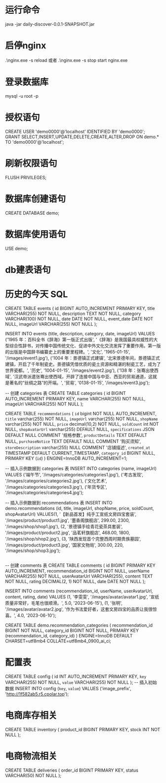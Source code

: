 # 运行命令
java -jar daily-discover-0.0.1-SNAPSHOT.jar

# 启停nginx
.\nginx.exe -s reload
或者
.\nginx.exe -s stop
start nginx.exe

#  登录数据库
mysql -u root -p

# 授权语句
CREATE USER 'demo0000'@'localhost' IDENTIFIED BY 'demo0000';
GRANT SELECT,INSERT,UPDATE,DELETE,CREATE,ALTER,DROP ON demo.* TO 'demo0000'@'localhost';

# 刷新权限语句
FLUSH PRIVILEGES;

# 数据库创建语句
CREATE DATABASE demo;

# 数据库使用语句
USE demo;

# db建表语句

# 历史的今天 SQL
CREATE TABLE events (
    id BIGINT AUTO_INCREMENT PRIMARY KEY,
    title VARCHAR(255) NOT NULL,
    description TEXT NOT NULL,
    category VARCHAR(100) NOT NULL,
    date DATE NOT NULL,
    event_date DATE NOT NULL,
    imageUrl VARCHAR(255) NOT NULL
);

INSERT INTO events (title, description, category, date, imageUrl) VALUES
('1965 年：百科全书《辞海》第一版正式出版', '《辞海》是我国最具权威性的大型综合性辞书，对传播中国传统文化、促进中外文化交流发挥了重要作用。第一版的出版是中国辞书编纂史上的重要里程碑。', '文化', '1965-01-15', '/images/event1.jpg'),
('1004 年：景德镇正式建镇', '北宋景德年间，景德镇正式建镇，开启了千年制瓷史。景德镇凭借优质的瓷土资源和精湛的制瓷工艺，成为了世界瓷都。', '历史', '1004-01-15', '/images/event2.jpg'),
('138 年：张骞出使西域', '汉武帝派遣张骞出使西域，开辟了连接中国与中亚、西亚的贸易通道，这就是著名的“丝绸之路”的开端。', '贸易', '0138-01-15', '/images/event3.jpg');

-- 创建 categories 表
CREATE TABLE categories (
    id BIGINT AUTO_INCREMENT PRIMARY KEY,
    name VARCHAR(255) NOT NULL,
    imageUrl VARCHAR(255) NOT NULL
);

CREATE TABLE `recommendations` (
  `id` bigint NOT NULL AUTO_INCREMENT,
  `title` varchar(255) NOT NULL,
  `imageUrl` varchar(255) NOT NULL,
  `shopName` varchar(255) NOT NULL,
  `price` decimal(10,2) NOT NULL,
  `soldCount` int NOT NULL,
  `shopAvatarUrl` varchar(255) DEFAULT NULL,
  `specifications` JSON DEFAULT NULL COMMENT '规格参数',
  `productDetails` TEXT DEFAULT NULL,
  `purchaseNotice` TEXT DEFAULT NULL COMMENT '购买须知',
  `storeDescription` varchar(255) NULL COMMENT '店铺描述',
  `created_at` TIMESTAMP DEFAULT CURRENT_TIMESTAMP,
  `category_id` BIGINT NULL,
  PRIMARY KEY (`id`)
) ENGINE=InnoDB AUTO_INCREMENT=1;

-- 插入示例数据到 categories 表
INSERT INTO categories (name, imageUrl) VALUES
('端午节', '/images/categories/categories1.jpg'),
('考古发现', '/images/categories/categories2.jpg'),
('文化艺术', '/images/categories/categories3.jpg'),
('年货专区', '/images/categories/categories4.jpg');

-- 插入示例数据到 recommendations 表
INSERT INTO demo.recommendations
(id, title, imageUrl, shopName, price, soldCount, shopAvatarUrl)
VALUES(1, '【新品首发】纯手工宣纸文房四宝套装', '/images/product/product1.jpg', '墨香阁旗舰店', 299.00, 2300, '/images/shop/shop1.jpg'),
(2, '景德镇手绘青花瓷茶具套装', '/images/product/product2.jpg', '品茗轩旗舰店', 468.00, 1800, '/images/shop/shop2.jpg'),
(3, '陕西发现首个完整西周时期贵族墓园', '/images/product/product3.jpg', '国家文物局', 300.00, 220, '/images/shop/shop3.jpg');


##
-- 创建 comments 表
CREATE TABLE comments (
    id BIGINT PRIMARY KEY AUTO_INCREMENT,
    recommendation_id BIGINT NOT NULL,
    userName VARCHAR(255) NOT NULL,
    userAvatarUrl VARCHAR(255),
    content TEXT NOT NULL,
    rating DECIMAL(2, 1) NOT NULL,
    date DATE NOT NULL
);


INSERT INTO comments (recommendation_id, userName, userAvatarUrl, content, rating, date)
VALUES 
(1, '李雯雯', '/images/avatar/avatar1.jpg', '宣纸质量非常好，毛笔也很顺滑。', 5.0, '2023-06-15'),
(1, '张明', '/images/avatar/avatar2.jpg', '作为书法爱好者，这套文房四宝的品质让我很惊喜。', 4.0, '2023-06-10');


CREATE TABLE demo.recommendation_categories (
    recommendation_id BIGINT NOT NULL,
    category_id BIGINT NOT NULL,
    PRIMARY KEY (recommendation_id, category_id)
) ENGINE=InnoDB DEFAULT CHARSET=utf8mb4 COLLATE=utf8mb4_0900_ai_ci;

# 配置表
CREATE TABLE config (
    id INT AUTO_INCREMENT PRIMARY KEY,
    `key` VARCHAR(255) NOT NULL,
    `value` VARCHAR(255) NOT NULL
);
-- 插入初始数据
INSERT INTO config (`key`, `value`) VALUES ('image_prefix', 'http://1f582ab5.r5.cpolar.top');

# 电商库存相关
CREATE TABLE inventory (
    product_id BIGINT PRIMARY KEY,
    stock INT NOT NULL
);

# 电商物流相关
CREATE TABLE deliveries (
    order_id BIGINT PRIMARY KEY,
    status VARCHAR(50) NOT NULL
);